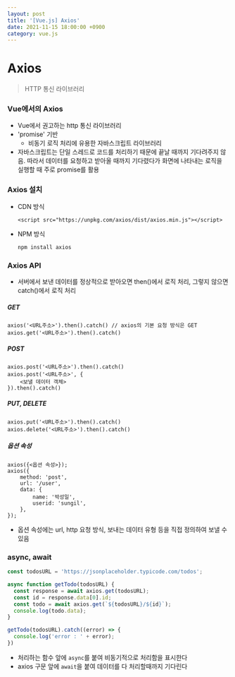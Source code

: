 ```yaml
---
layout: post
title: '[Vue.js] Axios'
date: 2021-11-15 18:00:00 +0900
category: vue.js
---
```


# Axios

> HTTP 통신 라이브러리



### Vue에서의 Axios

- Vue에서 권고하는 http 통신 라이브러리
- 'promise' 기반
  - 비동기 로직 처리에 유용한 자바스크립트 라이브러리
- 자바스크립트는 단일 스레드로 코드를 처리하기 때문에 끝날 때까지 기다려주지 않음. 따라서 데이터를 요청하고 받아올 때까지 기다렸다가 화면에 나타내는 로직을 실행할 때 주로 promise를 활용



### Axios 설치

- CDN 방식

  ```vue
  <script src="https://unpkg.com/axios/dist/axios.min.js"></script>
  ```

- NPM 방식

  ```bash
  npm install axios
  ```



### Axios API

- 서버에서 보낸 데이터를 정상적으로 받아오면 then()에서 로직 처리, 그렇지 않으면 catch()에서 로직 처리

##### GET

```
axios('<URL주소>').then().catch() // axios의 기본 요청 방식은 GET
axios.get('<URL주소>').then().catch()
```



##### POST

```
axios.post('<URL주소>').then().catch()
axios.post('<URL주소>', {
	<보낼 데이터 객체>
}).then().catch()
```



##### PUT, DELETE

```
axios.put('<URL주소>').then().catch()
axios.delete('<URL주소>').then().catch()
```



##### 옵션 속성

```
axios({<옵션 속성>});
axios({
	method: 'post',
	url: '/user',
	data: {
		name: '박성일',
		userid: 'sungil',
	},
});
```

- 옵션 속성에는 url, http 요청 방식, 보내는 데이터 유형 등을 직접 정의하여 보낼 수 있음



### async, await

```js
const todosURL = 'https://jsonplaceholder.typicode.com/todos';

async function getTodo(todosURL) {
  const response = await axios.get(todosURL);
  const id = response.data[0].id;
  const todo = await axios.get(`${todosURL}/${id}`);
  console.log(todo.data);
}

getTodo(todosURL).catch((error) => {
  console.log('error : ' + error);
})
```

- 처리하는 함수 앞에 `async`를 붙여 비동기적으로 처리함을 표시한다
- axios 구문 앞에 `await`을 붙여 데이터를 다 처리할때까지 기다린다

